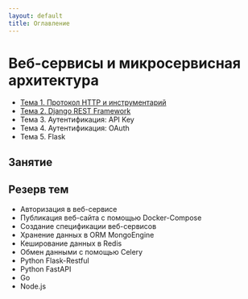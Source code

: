 ```yaml
---
layout: default
title: Оглавление
---
```


# Веб-сервисы и микросервисная архитектура

* [Тема 1. Протокол HTTP и инструментарий](01_http)
* [Тема 2. Django REST Framework](02_django)
* Тема 3. Аутентификация: API Key
* Тема 4. Аутентификация: OAuth
* Тема 5. Flask


## Занятие 

## Резерв тем

- Авторизация в веб-сервисе
- Публикация веб-сайта с помощью Docker-Compose
- Создание спецификации веб-сервисов
- Хранение данных в ORM MongoEngine
- Кеширование данных в Redis
- Обмен данными с помощью Celery
- Python Flask-Restful
- Python FastAPI
- Go
- Node.js
